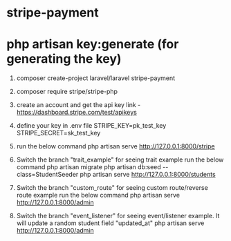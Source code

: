 # stripe-payment
# php artisan key:generate (for generating the key)

1. composer create-project laravel/laravel stripe-payment
2. composer require stripe/stripe-php
3. create an account and get the api key
	link - https://dashboard.stripe.com/test/apikeys
4. define your key in .env file
	STRIPE_KEY=pk_test_key
	STRIPE_SECRET=sk_test_key
5. run the below command
	php artisan serve
	http://127.0.0.1:8000/stripe

6. Switch the branch "trait_example" for seeing trait example
	run the below command
	php artisan migrate
	php artisan db:seed --class=StudentSeeder
	php artisan serve
	http://127.0.0.1:8000/students

7. Switch the branch "custom_route" for seeing custom route/reverse route example
	run the below command
	php artisan serve
	http://127.0.0.1:8000/admin

8. Switch the branch "event_listener" for seeing event/listener example. It will update a random 	student field "updated_at"
	php artisan serve
	http://127.0.0.1:8000/admin